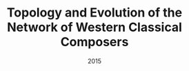 ---
title: "Topology and Evolution of the Network of Western Classical Composers"
collection: talks
type: "Poster"
permalink: /talks/2015-netsci2015
venue: "NetSci2015"
date: 2015
location: "Zaragoza, Spain"
---